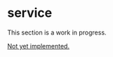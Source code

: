 # service

This section is a work in progress.

[Not yet implemented.](https://github.com/demergent-labs/azle/issues/445)
